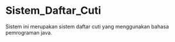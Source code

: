 # Sistem_Daftar_Cuti
Sistem ini merupakan sistem daftar cuti yang menggunakan bahasa pemrograman java. 
